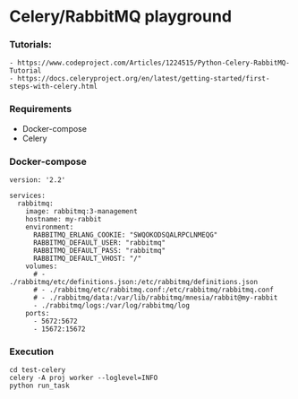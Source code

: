 # Celery/RabbitMQ playground

### Tutorials:
    - https://www.codeproject.com/Articles/1224515/Python-Celery-RabbitMQ-Tutorial
    - https://docs.celeryproject.org/en/latest/getting-started/first-steps-with-celery.html

### Requirements
  - Docker-compose
  - Celery   
 
### Docker-compose
```
version: '2.2'

services:
  rabbitmq:
    image: rabbitmq:3-management
    hostname: my-rabbit
    environment:
      RABBITMQ_ERLANG_COOKIE: "SWQOKODSQALRPCLNMEQG"
      RABBITMQ_DEFAULT_USER: "rabbitmq"
      RABBITMQ_DEFAULT_PASS: "rabbitmq"
      RABBITMQ_DEFAULT_VHOST: "/"
    volumes:
      # - ./rabbitmq/etc/definitions.json:/etc/rabbitmq/definitions.json
      # - ./rabbitmq/etc/rabbitmq.conf:/etc/rabbitmq/rabbitmq.conf
      # - ./rabbitmq/data:/var/lib/rabbitmq/mnesia/rabbit@my-rabbit
      - ./rabbitmq/logs:/var/log/rabbitmq/log
    ports:
      - 5672:5672
      - 15672:15672

```

### Execution
```
cd test-celery
celery -A proj worker --loglevel=INFO
python run_task
```